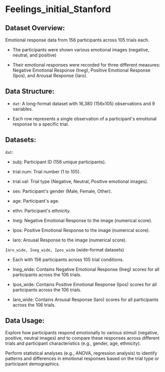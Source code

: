 # Feelings_initial_Stanford

## Dataset Overview:
Emotional response data from 156 participants across 105 trials each. 

- The participants were shown various emotional images (negative, neutral, and positive)

- Their emotional responses were recorded for three different measures: Negative Emotional Response (Ineg), Positive Emotional Response (Ipos), and Arousal Response (Iaro).

## Data Structure:
- `dat`: A long-format dataset with 16,380 (156x105) observations and 9 variables.

- Each row represents a single observation of a participant's emotional response to a specific trial.

## Datasets:

`dat`:

- subj: Participant ID (156 unique participants).

- trial.num: Trial number (1 to 105).

- trial.val: Trial type (Negative, Neutral, Positive emotional images).

- sex: Participant's gender (Male, Female, Other).

- age: Participant's age.

- ethn: Participant's ethnicity.

- Ineg: Negative Emotional Response to the image (numerical score).

- Ipos: Positive Emotional Response to the image (numerical score).

- Iaro: Arousal Response to the image (numerical score).


`Iaro_wide, Ineg_wide, Ipos_wide` (wide-format datasets)

- Each with 156 participants across 105 trial conditions. 

- Ineg_wide: Contains Negative Emotional Response (Ineg) scores for all participants across the 106 trials.

- Ipos_wide: Contains Positive Emotional Response (Ipos) scores for all participants across the 106 trials.

- Iaro_wide: Contains Arousal Response (Iaro) scores for all participants across the 106 trials.

## Data Usage:

Explore how participants respond emotionally to various stimuli (negative, positive, neutral images) and to compare these responses across different trials and participant characteristics (e.g., gender, age, ethnicity).

Perform statistical analyses (e.g., ANOVA, regression analysis) to identify patterns and differences in emotional responses based on the trial type or participant demographics.

